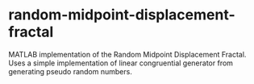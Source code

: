 # random-midpoint-displacement-fractal
MATLAB implementation of the Random Midpoint Displacement Fractal. Uses a simple implementation of linear congruential generator from generating pseudo random numbers.
